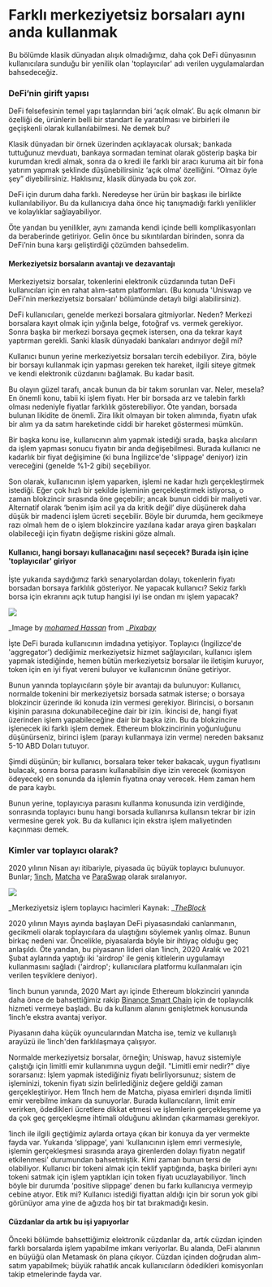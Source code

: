 # Farklı merkeziyetsiz borsaları aynı anda kullanmak

Bu bölümde klasik dünyadan alışık olmadığımız, daha çok DeFi dünyasının kullanıcılara sunduğu bir yenilik olan 'toplayıcılar' adı verilen uygulamalardan bahsedeceğiz.

### DeFi’nin girift yapısı

DeFi felsefesinin temel yapı taşlarından biri ‘açık olmak’. Bu açık olmanın bir özelliği de, ürünlerin belli bir standart ile yaratılması ve birbirleri ile geçişkenli olarak kullanılabilmesi. Ne demek bu?

Klasik dünyadan bir örnek üzerinden açıklayacak olursak; bankada tuttuğunuz mevduatı, bankaya sormadan teminat olarak gösterip başka bir kurumdan kredi almak, sonra da o kredi ile farklı bir aracı kuruma ait bir fona yatırım yapmak şeklinde düşünebilirsiniz ‘açık olma’ özelliğini. “Olmaz öyle şey” diyebilirsiniz. Haklısınız, klasik dünyada bu çok zor.

DeFi için durum daha farklı. Neredeyse her ürün bir başkası ile birlikte kullanılabiliyor. Bu da kullanıcıya daha önce hiç tanışmadığı farklı yenilikler ve kolaylıklar sağlayabiliyor.

Öte yandan bu yenilikler, aynı zamanda kendi içinde belli komplikasyonları da beraberinde getiriyor. Gelin önce bu sıkıntılardan birinden, sonra da DeFi’nin buna karşı geliştirdiği çözümden bahsedelim.

#### Merkeziyetsiz borsaların avantajı ve dezavantajı

Merkeziyetsiz borsalar, tokenlerini elektronik cüzdanında tutan DeFi kullanıcıları için en rahat alım-satım platformları. (Bu konuda 'Uniswap ve DeFi'nin merkeziyetsiz borsaları' bölümünde detaylı bilgi alabilirsiniz).

DeFi kullanıcıları, genelde merkezi borsalara gitmiyorlar. Neden? Merkezi borsalara kayıt olmak için yığınla belge, fotoğraf vs. vermek gerekiyor. Sonra başka bir merkezi borsaya geçmek istersen, ona da tekrar kayıt yaptırman gerekli. Sanki klasik dünyadaki bankaları andırıyor değil mi?

Kullanıcı bunun yerine merkeziyetsiz borsaları tercih edebiliyor. Zira, böyle bir borsayı kullanmak için yapması gereken tek hareket, ilgili siteye gitmek ve kendi elektronik cüzdanını bağlamak. Bu kadar basit.&#x20;

Bu olayın güzel tarafı, ancak bunun da bir takım sorunları var. Neler, mesela? En önemli konu, tabii ki işlem fiyatı. Her bir borsada arz ve talebin farklı olması nedeniyle fiyatlar farklılık gösterebiliyor. Öte yandan, borsada bulunan likidite de önemli. Zira likit olmayan bir token alımında, fiyatın ufak bir alım ya da satım hareketinde ciddi bir hareket göstermesi mümkün.

Bir başka konu ise, kullanıcının alım yapmak istediği sırada, başka alıcıların da işlem yapması sonucu fiyatın bir anda değişebilmesi. Burada kullanıcı ne kadarlık bir fiyat değişimine (ki buna İngilizce'de 'slippage' deniyor) izin vereceğini (genelde %1-2 gibi) seçebiliyor.

Son olarak, kullanıcının işlem yaparken, işlemi ne kadar hızlı gerçekleştirmek istediği. Eğer çok hızlı bir şekilde işleminin gerçekleştirmek istiyorsa, o zaman blokzincir sırasında öne geçebilir; ancak bunun ciddi bir maliyeti var. Alternatif olarak ‘benim işim acil ya da kritik değil’ diye düşünerek daha düşük bir madenci işlem ücreti seçebilir. Böyle bir durumda, hem gecikmeye razı olmalı hem de o işlem blokzincire yazılana kadar araya giren başkaları olabileceği için fiyatın değişme riskini göze almalı.

#### Kullanıcı, hangi borsayı kullanacağını nasıl seçecek? Burada işin içine 'toplayıcılar' giriyor

İşte yukarıda saydığımız farklı senaryolardan dolayı, tokenlerin fiyatı borsadan borsaya farklılık gösteriyor. Ne yapacak kullanıcı? Sekiz farklı borsa için ekranını açık tutup hangisi iyi ise ondan mı işlem yapacak?

![](../.gitbook/assets/040505-farkli-merkeziyetsiz-borsalar-time-4559218\_1920.jpg)

_Image by _[_mohamed Hassan_](https://pixabay.com/users/mohamed\_hassan-5229782/)_ from _[_Pixabay_](https://pixabay.com)

İşte DeFi burada kullanıcının imdadına yetişiyor. Toplayıcı (İngilizce'de 'aggregator') dediğimiz merkeziyetsiz hizmet sağlayıcıları, kullanıcı işlem yapmak istediğinde, hemen bütün merkeziyetsiz borsalar ile iletişim kuruyor, token için en iyi fiyat vereni buluyor ve kullanıcının önüne getiriyor.

Bunun yanında toplayıcıların şöyle bir avantajı da bulunuyor: Kullanıcı, normalde tokenini bir merkeziyetsiz borsada satmak isterse; o borsaya blokzincir üzerinde iki konuda izin vermesi gerekiyor. Birincisi, o borsanın kişinin parasına dokunabileceğine dair bir izin. İkincisi de, hangi fiyat üzerinden işlem yapabileceğine dair bir başka izin. Bu da blokzincire işlenecek iki farklı işlem demek. Ethereum blokzincirinin yoğunluğunu düşünürseniz, birinci işlem (parayı kullanmaya izin verme) nereden baksanız 5-10 ABD Doları tutuyor.

Şimdi düşünün; bir kullanıcı, borsalara teker teker bakacak, uygun fiyatlısını bulacak, sonra borsa parasını kullanabilsin diye izin verecek (komisyon ödeyecek) en sonunda da işlemin fiyatına onay verecek. Hem zaman hem de para kaybı.

Bunun yerine, toplayıcıya parasını kullanma konusunda izin verdiğinde, sonrasında toplayıcı bunu hangi borsada kullanırsa kullansın tekrar bir izin vermesine gerek yok. Bu da kullanıcı için ekstra işlem maliyetinden kaçınması demek.

### Kimler var toplayıcı olarak?

2020 yılının Nisan ayı itibariyle, piyasada üç büyük toplayıcı bulunuyor. Bunlar; [1inch](https://1inch.exchange/#/), [Matcha](https://matcha.xyz) ve [ParaSwap](https://paraswap.io) olarak sıralanıyor.&#x20;

![](../.gitbook/assets/040507-farkli-merkeziyetsiz-borsalar-dex\_islem\_hacimleri.jpg)

_Merkeziyetsiz işlem toplayıcı hacimleri Kaynak: _[_TheBlock_](https://www.theblockcrypto.com/data/decentralized-finance/dex-non-custodial/dex-aggregator-trade-volume)

2020 yılının Mayıs ayında başlayan DeFi piyasasındaki canlanmanın, gecikmeli olarak toplayıcılara da ulaştığını söylemek yanlış olmaz. Bunun birkaç nedeni var. Öncelikle, piyasalarda böyle bir ihtiyaç olduğu geç anlaşıldı. Öte yandan, bu piyasanın lideri olan 1inch, 2020 Aralık ve 2021 Şubat aylarında yaptığı iki 'airdrop' ile geniş kitlelerin uygulamayı kullanmasını sağladı ('airdrop'; kullanıcılara platformu kullanmaları için verilen teşviklere deniyor).&#x20;

1inch bunun yanında, 2020 Mart ayı içinde Ethereum blokzinciri yanında daha önce de bahsettiğimiz rakip [Binance Smart Chain](https://www.binance.org/en/smartChain) için de toplayıcılık hizmeti vermeye başladı. Bu da kullanım alanını genişletmek konusunda 1inch’e ekstra avantaj veriyor.

Piyasanın daha küçük oyuncularından Matcha ise, temiz ve kullanışlı arayüzü ile 1inch'den farklılaşmaya çalışıyor.

Normalde merkeziyetsiz borsalar, örneğin; Uniswap, havuz sistemiyle çalıştığı için limitli emir kullanımına uygun değil. "Limitli emir nedir?" diye sorarsanız: İşlem yapmak istediğiniz fiyatı belirliyorsunuz; sistem de işleminizi, tokenin fiyatı sizin belirlediğiniz değere geldiği zaman gerçekleştiriyor. Hem 1Inch hem de Matcha, piyasa emirleri dışında limitli emir verebilme imkanı da sunuyorlar. Burada kullanıcıların, limit emir verirken, ödedikleri ücretlere dikkat etmesi ve işlemlerin gerçekleşmeme ya da çok geç gerçekleşme ihtimali olduğunu aklından çıkarmaması gerekiyor.

1inch ile ilgili geçtiğimiz aylarda ortaya çıkan bir konuya da yer vermekte fayda var. Yukarıda ‘slippage’, yani 'kullanıcının işlem emri vermesiyle, işlemin gerçekleşmesi sırasında araya girenlerden dolayı fiyatın negatif etkilenmesi' durumundan bahsetmiştik. Kimi zaman bunun tersi de olabiliyor. Kullanıcı bir tokeni almak için teklif yaptığında, başka birileri aynı tokeni satmak için işlem yaptıkları için token fiyatı ucuzlayabiliyor. 1inch böyle bir durumda ‘positive slippage’ denen bu farkı kullanıcıya vermeyip cebine atıyor. Etik mi? Kullanıcı istediği fiyattan aldığı için bir sorun yok gibi görünüyor ama yine de ağızda hoş bir tat bırakmadığı kesin.

#### Cüzdanlar da artık bu işi yapıyorlar

Önceki bölümde bahsettiğimiz elektronik cüzdanlar da, artık cüzdan içinden farklı borsalarda işlem yapabilme imkanı veriyorlar. Bu alanda, DeFi alanının en büyüğü olan Metamask ön plana çıkıyor. Cüzdan içinden doğrudan alım-satım yapabilmek; büyük rahatlık ancak kullanıcıların ödedikleri komisyonları takip etmelerinde fayda var.

